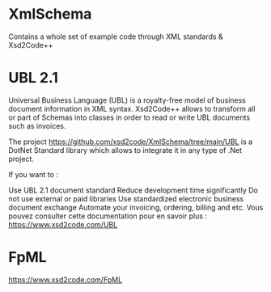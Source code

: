 # XmlSchema
Contains a whole set of example code through XML standards & Xsd2Code++

# UBL 2.1
Universal Business Language (UBL) is a royalty-free model of business document information in XML syntax. Xsd2Code++ allows to transform all or part of Schemas into classes in order to read or write UBL documents such as invoices.

The project https://github.com/xsd2code/XmlSchema/tree/main/UBL is a DotNet Standard library which allows to integrate it in any type of .Net project.

If you want to : 

Use UBL 2.1 document standard
Reduce development time significantly
Do not use external or paid libraries
Use standardized electronic business document exchange
Automate your invoicing, ordering, billing and etc.
Vous pouvez consulter cette documentation pour en savoir plus : https://www.xsd2code.com/UBL

# FpML
https://www.xsd2code.com/FpML
